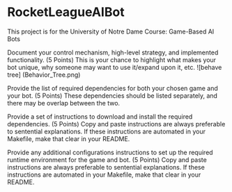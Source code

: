 # RocketLeagueAIBot
This project is for the University of Notre Dame Course: Game-Based AI Bots

Document your control mechanism, high-level strategy, and implemented functionality. (5 Points)
This is your chance to highlight what makes your bot unique, why someone may want to use it/expand upon it, etc.
![behave tree] (Behavior_Tree.png)

Provide the list of required dependencies for both your chosen game and your bot. (5 Points)
These dependencies should be listed separately, and there may be overlap between the two.

Provide a set of instructions to download and install the required dependencies. (5 Points)
Copy and paste instructions are always preferable to sentential explanations.
If these instructions are automated in your Makefile, make that clear in your README.

Provide any additional configurations instructions to set up the required runtime environment for the game and bot. (5 Points)
Copy and paste instructions are always preferable to sentential explanations.
If these instructions are automated in your Makefile, make that clear in your README.
